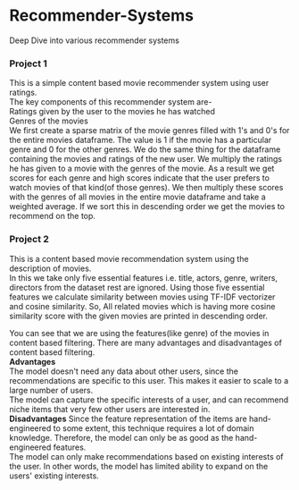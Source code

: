 # Recommender-Systems
Deep Dive into various recommender systems  
### Project 1
This is a  simple content based movie recommender system using user ratings.  
The key components of this recommender system are-  
Ratings given by the user to the movies he has watched  
Genres of the movies  
We first create a sparse matrix of the movie genres filled with 1's and 0's for the entire movies dataframe. The value is 1 if the movie has a particular genre and 0 for the other genres. We do the same thing for the dataframe containing the movies and ratings of the new user. We multiply the ratings he has given to a movie with the genres of the movie. As a result we get scores for each genre and high scores indicate that the user prefers to watch movies of that kind(of those genres). We then multiply these scores with the genres of all movies in the entire movie dataframe and take a weighted average. If we sort this in descending order we get the movies to recommend on the top.  

### Project 2
This is a content based movie recommendation system using the description of movies.  
In this we take only five essential features i.e. title, actors, genre, writers, directors from the dataset rest are ignored. Using those five essential features we calculate similarity between movies using TF-IDF vectorizer and cosine similarity. So, All related movies which is having more cosine similarity score with the given movies are printed in descending order.  

You can see that we are using the features(like genre) of the movies in content based filtering. There are many advantages and disadvantages of content based filtering.  
**Advantages**  
The model doesn't need any data about other users, since the recommendations are specific to this user. This makes it easier to scale to a large number of users.  
The model can capture the specific interests of a user, and can recommend niche items that very few other users are interested in.  
**Disadvantages**
Since the feature representation of the items are hand-engineered to some extent, this technique requires a lot of domain knowledge. Therefore, the model can only be as good as the hand-engineered features.  
The model can only make recommendations based on existing interests of the user. In other words, the model has limited ability to expand on the users' existing interests.
